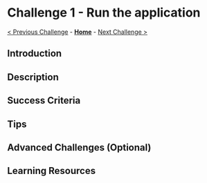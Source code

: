 # Challenge 1 - Run the application

[< Previous Challenge](./Challenge-00.md) - **[Home](../README.md)** - [Next Challenge >](./Challenge-02.md)

## Introduction

## Description

## Success Criteria

## Tips

## Advanced Challenges (Optional)

## Learning Resources
